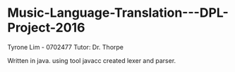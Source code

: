 # Music-Language-Translation---DPL-Project-2016
Tyrone Lim - 0702477
Tutor: Dr. Thorpe

Written in java.
using tool javacc created lexer and parser.
